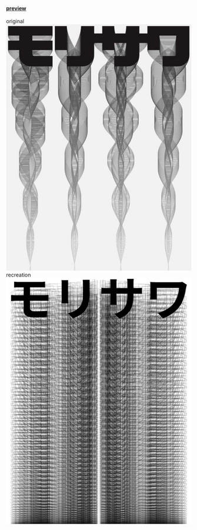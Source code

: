 #### [preview](https://hiroyukisakamoto.github.io/rtp_sfpc_fall21/w03_johnmaeda/)
original<br>![original](/w03_johnmaeda/org.jpg "original")
recreation<br>![recreation](/w03_johnmaeda/recreation.jpg "recreation")